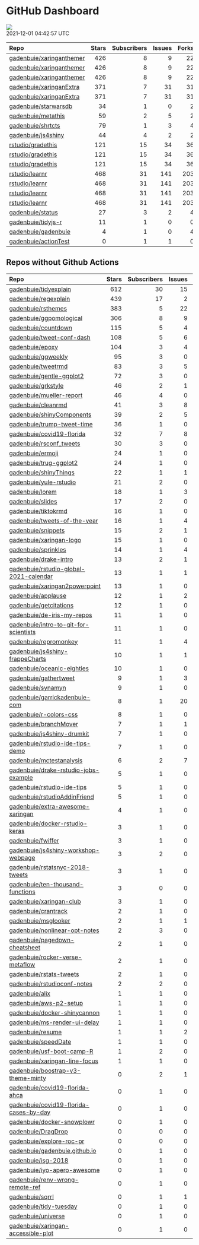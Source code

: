 GitHub Dashboard
================

![](https://github.com/gadenbuie/status/workflows/Render%20Status/badge.svg)  
2021-12-01 04:42:57 UTC

| Repo                                                                    | Stars | Subscribers | Issues | Forks | Status                                                                                                                                                               | Commit                                                                                                                                                                                                      |
| :---------------------------------------------------------------------- | ----: | ----------: | -----: | ----: | :------------------------------------------------------------------------------------------------------------------------------------------------------------------- | :---------------------------------------------------------------------------------------------------------------------------------------------------------------------------------------------------------- |
| [gadenbuie/xaringanthemer](https://github.com/gadenbuie/xaringanthemer) |   426 |           8 |      9 |    22 | [![](https://github.com/gadenbuie/xaringanthemer/workflows/R-CMD-check/badge.svg)](https://github.com/gadenbuie/xaringanthemer/actions/runs/1487516938)              | <a href="https://github.com/gadenbuie/xaringanthemer/commit/fb8ca3d99448e05d379f40b6beca9ec64119ec7f" title="Bump version to 0.4.1">fb8ca3</a>                                                              |
| [gadenbuie/xaringanthemer](https://github.com/gadenbuie/xaringanthemer) |   426 |           8 |      9 |    22 | [![](https://github.com/gadenbuie/xaringanthemer/workflows/Package%20Maintenance/badge.svg)](https://github.com/gadenbuie/xaringanthemer/actions/runs/1487516940)    | <a href="https://github.com/gadenbuie/xaringanthemer/commit/fb8ca3d99448e05d379f40b6beca9ec64119ec7f" title="Bump version to 0.4.1">fb8ca3</a>                                                              |
| [gadenbuie/xaringanthemer](https://github.com/gadenbuie/xaringanthemer) |   426 |           8 |      9 |    22 | [![](https://github.com/gadenbuie/xaringanthemer/workflows/pkgdown/badge.svg)](https://github.com/gadenbuie/xaringanthemer/actions/runs/1487516936)                  | <a href="https://github.com/gadenbuie/xaringanthemer/commit/fb8ca3d99448e05d379f40b6beca9ec64119ec7f" title="Bump version to 0.4.1">fb8ca3</a>                                                              |
| [gadenbuie/xaringanExtra](https://github.com/gadenbuie/xaringanExtra)   |   371 |           7 |     31 |    31 | [![](https://github.com/gadenbuie/xaringanExtra/workflows/Commands/badge.svg)](https://github.com/gadenbuie/xaringanExtra/actions/runs/1488528854)                   | <a href="https://github.com/gadenbuie/xaringanExtra/commit/cc1f613b6c41fc1ee8d14e66e5b0b237703fb75f" title="[scribble] Hide controls in print media (#139)">cc1f61</a>                                      |
| [gadenbuie/xaringanExtra](https://github.com/gadenbuie/xaringanExtra)   |   371 |           7 |     31 |    31 | [![](https://github.com/gadenbuie/xaringanExtra/workflows/tic/badge.svg)](https://github.com/gadenbuie/xaringanExtra/actions/runs/1524159819)                        | <a href="https://github.com/gadenbuie/xaringanExtra/commit/cc1f613b6c41fc1ee8d14e66e5b0b237703fb75f" title="[scribble] Hide controls in print media (#139)">cc1f61</a>                                      |
| [gadenbuie/starwarsdb](https://github.com/gadenbuie/starwarsdb)         |    34 |           1 |      0 |     2 | [![](https://github.com/gadenbuie/starwarsdb/workflows/tic/badge.svg)](https://github.com/gadenbuie/starwarsdb/actions/runs/1515232353)                              | <a href="https://github.com/gadenbuie/starwarsdb/commit/b6339df02e2a2394120ddf36d74b746d1f141f33" title="Update {tic} badge in README (#5)">b6339d</a>                                                      |
| [gadenbuie/metathis](https://github.com/gadenbuie/metathis)             |    59 |           2 |      5 |     2 | [![](https://github.com/gadenbuie/metathis/workflows/tic/badge.svg)](https://github.com/gadenbuie/metathis/actions/runs/1514443984)                                  | <a href="https://github.com/gadenbuie/metathis/commit/f253ce2af2615ce86ba15b78123da926b18a6395" title="Hotfix v1.1.1 (#24)">f253ce</a>                                                                      |
| [gadenbuie/shrtcts](https://github.com/gadenbuie/shrtcts)               |    79 |           1 |      3 |     4 | [![](https://github.com/gadenbuie/shrtcts/workflows/tic/badge.svg)](https://github.com/gadenbuie/shrtcts/actions/runs/848462154)                                     | <a href="https://github.com/gadenbuie/shrtcts/commit/3a03311a030edff97e906743182b07ede88095a3" title="master -> main && Prefix font awesome icons">3a0331</a>                                               |
| [gadenbuie/js4shiny](https://github.com/gadenbuie/js4shiny)             |    44 |           4 |      2 |     2 | [![](https://github.com/gadenbuie/js4shiny/workflows/tic/badge.svg)](https://github.com/gadenbuie/js4shiny/actions/runs/1514427784)                                  | <a href="https://github.com/gadenbuie/js4shiny/commit/a70eab58bfa1661c96f40ab3b0a2f775aced4ee5" title="Update (most) tests to testthat 3rd edition">a70eab</a>                                              |
| [rstudio/gradethis](https://github.com/rstudio/gradethis)               |   121 |          15 |     34 |    36 | [![](https://github.com/rstudio/gradethis/workflows/R-CMD-check/badge.svg)](https://github.com/rstudio/gradethis/actions/runs/1482974634)                            | <a href="https://github.com/rstudio/gradethis/commit/b55308ddf628d04cdedd088e846215adcc15bd63" title="Replace `rlang::is_installed()` with base equivalent">b55308</a>                                      |
| [rstudio/gradethis](https://github.com/rstudio/gradethis)               |   121 |          15 |     34 |    36 | [![](https://github.com/rstudio/gradethis/workflows/Package%20Maintenance/badge.svg)](https://github.com/rstudio/gradethis/actions/runs/1482974626)                  | <a href="https://github.com/rstudio/gradethis/commit/b55308ddf628d04cdedd088e846215adcc15bd63" title="Replace `rlang::is_installed()` with base equivalent">b55308</a>                                      |
| [rstudio/gradethis](https://github.com/rstudio/gradethis)               |   121 |          15 |     34 |    36 | [![](https://github.com/rstudio/gradethis/workflows/pkgdown/badge.svg)](https://github.com/rstudio/gradethis/actions/runs/1482974633)                                | <a href="https://github.com/rstudio/gradethis/commit/b55308ddf628d04cdedd088e846215adcc15bd63" title="Replace `rlang::is_installed()` with base equivalent">b55308</a>                                      |
| [rstudio/learnr](https://github.com/rstudio/learnr)                     |   468 |          31 |    141 |   203 | [![](https://github.com/rstudio/learnr/workflows/R-CMD-check/badge.svg)](https://github.com/rstudio/learnr/actions/runs/1523818834)                                  | <a href="https://github.com/rstudio/learnr/commit/3aedd0161860af0779156ae9769a766edfa0a9f6" title="oops, R files in vignettes/ were git ignored">3aedd0</a>                                                 |
| [rstudio/learnr](https://github.com/rstudio/learnr)                     |   468 |          31 |    141 |   203 | [![](https://github.com/rstudio/learnr/workflows/Render%20docs/badge.svg)](https://github.com/rstudio/learnr/actions/runs/1472587174)                                | <a href="https://github.com/rstudio/learnr/commit/2cb52ae1e786a169ae00434e96d8c5fdd7f0081d" title="Add `stage` argument to tell checking functions what type of check is being performed (#610)">2cb52a</a> |
| [rstudio/learnr](https://github.com/rstudio/learnr)                     |   468 |          31 |    141 |   203 | [![](https://github.com/rstudio/learnr/workflows/pkgdown-pr-preview/badge.svg)](https://github.com/rstudio/learnr/actions/runs/1523818835)                           | <a href="https://github.com/rstudio/learnr/commit/3aedd0161860af0779156ae9769a766edfa0a9f6" title="oops, R files in vignettes/ were git ignored">3aedd0</a>                                                 |
| [rstudio/learnr](https://github.com/rstudio/learnr)                     |   468 |          31 |    141 |   203 | [![](https://github.com/rstudio/learnr/workflows/Commands/badge.svg)](https://github.com/rstudio/learnr/actions/runs/1517088787)                                     | <a href="https://github.com/rstudio/learnr/commit/2cb52ae1e786a169ae00434e96d8c5fdd7f0081d" title="Add `stage` argument to tell checking functions what type of check is being performed (#610)">2cb52a</a> |
| [gadenbuie/status](https://github.com/gadenbuie/status)                 |    27 |           3 |      2 |     4 | [![](https://github.com/gadenbuie/status/workflows/Render%20Status/badge.svg)](https://github.com/gadenbuie/status/actions/runs/1524203406)                          | <a href="https://github.com/gadenbuie/status/commit/34854312163194cff93c0431e686a6e981059dd3" title="[status] 2021-11-30 12:18:48 UTC">348543</a>                                                           |
| [gadenbuie/tidyjs-r](https://github.com/gadenbuie/tidyjs-r)             |    11 |           1 |      0 |     0 | [![](https://github.com/gadenbuie/tidyjs-r/workflows/.github/workflows/update-tidyjs.yaml/badge.svg)](https://github.com/gadenbuie/tidyjs-r/actions/runs/1156929625) | <a href="https://github.com/gadenbuie/tidyjs-r/commit/6bea56d0424f673769faba258f8b5135d6c3a892" title="v2.4.2">6bea56</a>                                                                                   |
| [gadenbuie/gadenbuie](https://github.com/gadenbuie/gadenbuie)           |     4 |           1 |      0 |     4 | [![](https://github.com/gadenbuie/gadenbuie/workflows/Metrics/badge.svg)](https://github.com/gadenbuie/gadenbuie/actions/runs/1524165319)                            | <a href="https://github.com/gadenbuie/gadenbuie/commit/1b4e05bb56cfa266905f6c1894373a62ff2d0380" title="Update github-metrics.svg - [Skip GitHub Action]">1b4e05</a>                                        |
| [gadenbuie/actionTest](https://github.com/gadenbuie/actionTest)         |     0 |           1 |      1 |     0 | [![](https://github.com/gadenbuie/actionTest/workflows/Commands/badge.svg)](https://github.com/gadenbuie/actionTest/actions/runs/1419538899)                         | <a href="https://github.com/gadenbuie/actionTest/commit/a823d4a36d20ae7992028e8f40b45357880065a1" title="stringify version">a823d4</a>                                                                      |

## Repos without Github Actions

| Repo                                                                                                | Stars | Subscribers | Issues | Forks |
| :-------------------------------------------------------------------------------------------------- | ----: | ----------: | -----: | ----: |
| [gadenbuie/tidyexplain](https://github.com/gadenbuie/tidyexplain)                                   |   612 |          30 |     15 |   110 |
| [gadenbuie/regexplain](https://github.com/gadenbuie/regexplain)                                     |   439 |          17 |      2 |    23 |
| [gadenbuie/rsthemes](https://github.com/gadenbuie/rsthemes)                                         |   383 |           5 |     22 |    31 |
| [gadenbuie/ggpomological](https://github.com/gadenbuie/ggpomological)                               |   306 |           8 |      9 |    18 |
| [gadenbuie/countdown](https://github.com/gadenbuie/countdown)                                       |   115 |           5 |      4 |    11 |
| [gadenbuie/tweet-conf-dash](https://github.com/gadenbuie/tweet-conf-dash)                           |   108 |           5 |      6 |    64 |
| [gadenbuie/epoxy](https://github.com/gadenbuie/epoxy)                                               |   104 |           3 |      4 |     6 |
| [gadenbuie/ggweekly](https://github.com/gadenbuie/ggweekly)                                         |    95 |           3 |      0 |    11 |
| [gadenbuie/tweetrmd](https://github.com/gadenbuie/tweetrmd)                                         |    83 |           3 |      5 |     8 |
| [gadenbuie/gentle-ggplot2](https://github.com/gadenbuie/gentle-ggplot2)                             |    72 |           3 |      0 |    19 |
| [gadenbuie/grkstyle](https://github.com/gadenbuie/grkstyle)                                         |    46 |           2 |      1 |     8 |
| [gadenbuie/mueller-report](https://github.com/gadenbuie/mueller-report)                             |    46 |           4 |      0 |    26 |
| [gadenbuie/cleanrmd](https://github.com/gadenbuie/cleanrmd)                                         |    41 |           3 |      8 |     2 |
| [gadenbuie/shinyComponents](https://github.com/gadenbuie/shinyComponents)                           |    39 |           2 |      5 |     4 |
| [gadenbuie/trump-tweet-time](https://github.com/gadenbuie/trump-tweet-time)                         |    36 |           1 |      0 |     0 |
| [gadenbuie/covid19-florida](https://github.com/gadenbuie/covid19-florida)                           |    32 |           7 |      8 |    10 |
| [gadenbuie/rsconf\_tweets](https://github.com/gadenbuie/rsconf_tweets)                              |    30 |           3 |      0 |    13 |
| [gadenbuie/ermoji](https://github.com/gadenbuie/ermoji)                                             |    24 |           1 |      0 |     1 |
| [gadenbuie/trug-ggplot2](https://github.com/gadenbuie/trug-ggplot2)                                 |    24 |           1 |      0 |     6 |
| [gadenbuie/shinyThings](https://github.com/gadenbuie/shinyThings)                                   |    22 |           1 |      1 |     3 |
| [gadenbuie/yule-rstudio](https://github.com/gadenbuie/yule-rstudio)                                 |    21 |           2 |      0 |     9 |
| [gadenbuie/lorem](https://github.com/gadenbuie/lorem)                                               |    18 |           1 |      3 |     2 |
| [gadenbuie/slides](https://github.com/gadenbuie/slides)                                             |    17 |           2 |      0 |    13 |
| [gadenbuie/tiktokrmd](https://github.com/gadenbuie/tiktokrmd)                                       |    16 |           1 |      0 |     0 |
| [gadenbuie/tweets-of-the-year](https://github.com/gadenbuie/tweets-of-the-year)                     |    16 |           1 |      4 |     2 |
| [gadenbuie/snippets](https://github.com/gadenbuie/snippets)                                         |    15 |           2 |      1 |     7 |
| [gadenbuie/xaringan-logo](https://github.com/gadenbuie/xaringan-logo)                               |    15 |           1 |      0 |    13 |
| [gadenbuie/sprinkles](https://github.com/gadenbuie/sprinkles)                                       |    14 |           1 |      4 |     0 |
| [gadenbuie/drake-intro](https://github.com/gadenbuie/drake-intro)                                   |    13 |           2 |      1 |     4 |
| [gadenbuie/rstudio-global-2021-calendar](https://github.com/gadenbuie/rstudio-global-2021-calendar) |    13 |           1 |      1 |     4 |
| [gadenbuie/xaringan2powerpoint](https://github.com/gadenbuie/xaringan2powerpoint)                   |    13 |           1 |      0 |     1 |
| [gadenbuie/applause](https://github.com/gadenbuie/applause)                                         |    12 |           1 |      2 |     1 |
| [gadenbuie/getcitations](https://github.com/gadenbuie/getcitations)                                 |    12 |           1 |      0 |     3 |
| [gadenbuie/de-iris-my-repos](https://github.com/gadenbuie/de-iris-my-repos)                         |    11 |           1 |      0 |     0 |
| [gadenbuie/intro-to-git-for-scientists](https://github.com/gadenbuie/intro-to-git-for-scientists)   |    11 |           1 |      0 |     2 |
| [gadenbuie/repromonkey](https://github.com/gadenbuie/repromonkey)                                   |    11 |           1 |      4 |     0 |
| [gadenbuie/js4shiny-frappeCharts](https://github.com/gadenbuie/js4shiny-frappeCharts)               |    10 |           1 |      1 |     3 |
| [gadenbuie/oceanic-eighties](https://github.com/gadenbuie/oceanic-eighties)                         |    10 |           1 |      0 |     5 |
| [gadenbuie/gathertweet](https://github.com/gadenbuie/gathertweet)                                   |     9 |           1 |      3 |     2 |
| [gadenbuie/synamyn](https://github.com/gadenbuie/synamyn)                                           |     9 |           1 |      0 |     0 |
| [gadenbuie/garrickadenbuie-com](https://github.com/gadenbuie/garrickadenbuie-com)                   |     8 |           1 |     20 |     4 |
| [gadenbuie/r-colors-css](https://github.com/gadenbuie/r-colors-css)                                 |     8 |           1 |      0 |     2 |
| [gadenbuie/branchMover](https://github.com/gadenbuie/branchMover)                                   |     7 |           1 |      1 |     2 |
| [gadenbuie/js4shiny-drumkit](https://github.com/gadenbuie/js4shiny-drumkit)                         |     7 |           1 |      0 |     1 |
| [gadenbuie/rstudio-ide-tips-demo](https://github.com/gadenbuie/rstudio-ide-tips-demo)               |     7 |           1 |      0 |     2 |
| [gadenbuie/mctestanalysis](https://github.com/gadenbuie/mctestanalysis)                             |     6 |           2 |      7 |     2 |
| [gadenbuie/drake-rstudio-jobs-example](https://github.com/gadenbuie/drake-rstudio-jobs-example)     |     5 |           1 |      0 |     0 |
| [gadenbuie/rstudio-ide-tips](https://github.com/gadenbuie/rstudio-ide-tips)                         |     5 |           1 |      0 |     2 |
| [gadenbuie/rstudioAddinFriend](https://github.com/gadenbuie/rstudioAddinFriend)                     |     5 |           1 |      0 |     1 |
| [gadenbuie/extra-awesome-xaringan](https://github.com/gadenbuie/extra-awesome-xaringan)             |     4 |           1 |      0 |     1 |
| [gadenbuie/docker-rstudio-keras](https://github.com/gadenbuie/docker-rstudio-keras)                 |     3 |           1 |      0 |     1 |
| [gadenbuie/fwiffer](https://github.com/gadenbuie/fwiffer)                                           |     3 |           1 |      0 |     0 |
| [gadenbuie/js4shiny-workshop-webpage](https://github.com/gadenbuie/js4shiny-workshop-webpage)       |     3 |           2 |      0 |     5 |
| [gadenbuie/rstatsnyc-2018-tweets](https://github.com/gadenbuie/rstatsnyc-2018-tweets)               |     3 |           1 |      0 |     0 |
| [gadenbuie/ten-thousand-functions](https://github.com/gadenbuie/ten-thousand-functions)             |     3 |           0 |      0 |     0 |
| [gadenbuie/xaringan-club](https://github.com/gadenbuie/xaringan-club)                               |     3 |           1 |      0 |     0 |
| [gadenbuie/crantrack](https://github.com/gadenbuie/crantrack)                                       |     2 |           1 |      0 |     1 |
| [gadenbuie/msglooker](https://github.com/gadenbuie/msglooker)                                       |     2 |           1 |      1 |     0 |
| [gadenbuie/nonlinear-opt-notes](https://github.com/gadenbuie/nonlinear-opt-notes)                   |     2 |           3 |      0 |     3 |
| [gadenbuie/pagedown-cheatsheet](https://github.com/gadenbuie/pagedown-cheatsheet)                   |     2 |           1 |      0 |     0 |
| [gadenbuie/rocker-verse-metaflow](https://github.com/gadenbuie/rocker-verse-metaflow)               |     2 |           1 |      0 |     0 |
| [gadenbuie/rstats-tweets](https://github.com/gadenbuie/rstats-tweets)                               |     2 |           1 |      0 |     0 |
| [gadenbuie/rstudioconf-notes](https://github.com/gadenbuie/rstudioconf-notes)                       |     2 |           2 |      0 |     0 |
| [gadenbuie/alix](https://github.com/gadenbuie/alix)                                                 |     1 |           1 |      0 |     0 |
| [gadenbuie/aws-p2-setup](https://github.com/gadenbuie/aws-p2-setup)                                 |     1 |           1 |      0 |     0 |
| [gadenbuie/docker-shinycannon](https://github.com/gadenbuie/docker-shinycannon)                     |     1 |           1 |      0 |     0 |
| [gadenbuie/ms-render-ui-delay](https://github.com/gadenbuie/ms-render-ui-delay)                     |     1 |           1 |      0 |     0 |
| [gadenbuie/resume](https://github.com/gadenbuie/resume)                                             |     1 |           1 |      2 |     0 |
| [gadenbuie/speedDate](https://github.com/gadenbuie/speedDate)                                       |     1 |           1 |      0 |     1 |
| [gadenbuie/usf-boot-camp-R](https://github.com/gadenbuie/usf-boot-camp-R)                           |     1 |           2 |      0 |     2 |
| [gadenbuie/xaringan-line-focus](https://github.com/gadenbuie/xaringan-line-focus)                   |     1 |           1 |      0 |     0 |
| [gadenbuie/boostrap-v3-theme-minty](https://github.com/gadenbuie/boostrap-v3-theme-minty)           |     0 |           2 |      1 |     1 |
| [gadenbuie/covid19-florida-ahca](https://github.com/gadenbuie/covid19-florida-ahca)                 |     0 |           1 |      0 |     0 |
| [gadenbuie/covid19-florida-cases-by-day](https://github.com/gadenbuie/covid19-florida-cases-by-day) |     0 |           1 |      0 |     0 |
| [gadenbuie/docker-snowplowr](https://github.com/gadenbuie/docker-snowplowr)                         |     0 |           1 |      0 |     0 |
| [gadenbuie/DragDrop](https://github.com/gadenbuie/DragDrop)                                         |     0 |           0 |      0 |     0 |
| [gadenbuie/explore-roc-pr](https://github.com/gadenbuie/explore-roc-pr)                             |     0 |           0 |      0 |     0 |
| [gadenbuie/gadenbuie.github.io](https://github.com/gadenbuie/gadenbuie.github.io)                   |     0 |           1 |      0 |     0 |
| [gadenbuie/isg-2018](https://github.com/gadenbuie/isg-2018)                                         |     0 |           1 |      0 |     0 |
| [gadenbuie/iyo-apero-awesome](https://github.com/gadenbuie/iyo-apero-awesome)                       |     0 |           1 |      0 |     0 |
| [gadenbuie/renv-wrong-remote-ref](https://github.com/gadenbuie/renv-wrong-remote-ref)               |     0 |           1 |      0 |     0 |
| [gadenbuie/sqrrl](https://github.com/gadenbuie/sqrrl)                                               |     0 |           1 |      1 |     1 |
| [gadenbuie/tidy-tuesday](https://github.com/gadenbuie/tidy-tuesday)                                 |     0 |           1 |      0 |     0 |
| [gadenbuie/universe](https://github.com/gadenbuie/universe)                                         |     0 |           1 |      0 |     0 |
| [gadenbuie/xaringan-accessible-plot](https://github.com/gadenbuie/xaringan-accessible-plot)         |     0 |           1 |      0 |     0 |

